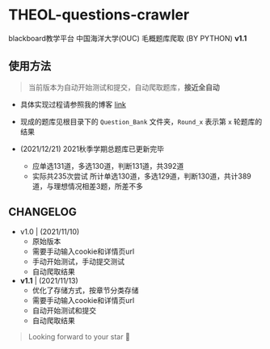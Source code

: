 # THEOL-questions-crawler

blackboard教学平台 中国海洋大学(OUC) 毛概题库爬取 (BY PYTHON)  **v1.1**

## 使用方法

> 当前版本为自动开始测试和提交，自动爬取题库，**接近全自动**

- 具体实现过程请参照我的博客 [link](https://maskros.icu/2021/11/10/maogai_crawler/)
- 现成的题库见根目录下的 `Question_Bank` 文件夹，`Round_x` 表示第 `x` 轮题库的结果

- (2021/12/21) 2021秋季学期总题库已更新完毕
  - 应单选131道，多选130道，判断131道，共392道
  - 实际共235次尝试 所计单选130道，多选129道，判断130道，共计389道，与理想情况相差3题，所差不多

## CHANGELOG

- v1.0  | (2021/11/10)
  - 原始版本
  - 需要手动输入cookie和详情页url
  - 手动开始测试，手动提交测试
  - 自动爬取结果
- **v1.1**  | (2021/11/13)
  - 优化了存储方式，按章节分类存储
  - 需要手动输入cookie和详情页url
  - 自动开始测试和提交
  - 自动爬取结果

> Looking forward to your star 🌟

